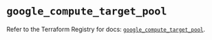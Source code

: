 # `google_compute_target_pool`

Refer to the Terraform Registry for docs: [`google_compute_target_pool`](https://registry.terraform.io/providers/hashicorp/google/5.39.1/docs/resources/compute_target_pool).
